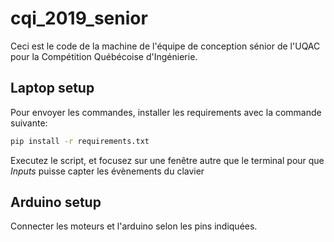 # cqi_2019_senior

Ceci est le code de la machine de l'équipe de conception sénior de l'UQAC pour la Compétition Québécoise d'Ingénierie.

## Laptop setup

Pour envoyer les commandes, installer les requirements avec la commande suivante:

```bash
pip install -r requirements.txt
```

Executez le script, et focusez sur une fenêtre autre que le terminal pour que _Inputs_ puisse capter les évènements du clavier

## Arduino setup

Connecter les moteurs et l'arduino selon les pins indiquées.
